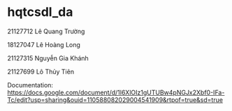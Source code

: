 # hqtcsdl_da
21127712	Lê Quang Trường
	
18127047	Lê Hoàng Long
	
21127315	Nguyễn Gia Khánh
	
21127699	Lô Thủy Tiên  

Documentation: https://docs.google.com/document/d/1l6XlOIz1gUTUBw4pNGJx2Xbf0-IFa-Tc/edit?usp=sharing&ouid=110588082029004541909&rtpof=true&sd=true 
